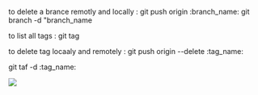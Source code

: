 to delete a brance remotly and locally : git push origin :branch_name:
git branch -d "branch_name

to list all tags : git tag

to delete tag locaaly and remotely : git push origin --delete :tag_name:

git taf -d :tag_name:

![](cat.ping)
